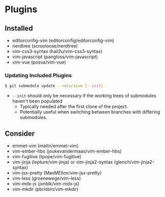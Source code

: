 # Plugins

## Installed
* editorconfig-vim (editorconfig/editorconfig-vim)
* nerdtree (scrooloose/nerdtree)
* vim-css3-syntax (hail2u/vim-css3-syntax)
* vim-javascript (pangloss/vim-javascript)
* vim-vue (posva/vim-vue)

### Updating Included Plugins
```sh
$ git submodule update --recursive [--init]
```
* `--init` should only be necessary if the working trees of submodules haven't been populated
    * Typically needed after the first clone of the project.
    * Potentially useful when switching between branches with differing submodules.



## Consider
* emmet-vim (mattn/emmet-vim)
* vim-ember-hbs (joukevandermaas/vim-ember-hbs)
* vim-fugitive (tpope/vim-fugitive)
* vim-jinja (lepture/vim-jinja) or vim-jinja2-syntax (glench/vim-jinja2-syntax)
* vim-jsx-pretty (MaxMEllon/vim-jsx-pretty)
* vim-less (groenewege/vim-less)
* vim-mdx-js (jxnblk/vim-mdx-js)
* vim-mkdir (pbrisbin/vim-mkdir)
